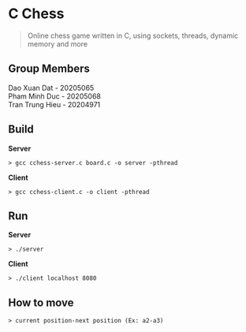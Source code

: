 # C Chess
> Online chess game written in C, using sockets, threads, dynamic memory and more

## Group Members
Dao Xuan Dat - 20205065 <br>
Pham Minh Duc - 20205068 <br>
Tran Trung Hieu - 20204971 <br>

## Build
**Server**
```
> gcc cchess-server.c board.c -o server -pthread
```
**Client**
```
> gcc cchess-client.c -o client -pthread
```

## Run
**Server**
```
> ./server
```
**Client**
```
> ./client localhost 8080
```

## How to move
```
> current position-next position (Ex: a2-a3)
